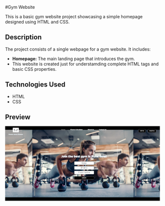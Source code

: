 #Gym Website

This is a basic gym website project showcasing a simple homepage designed using HTML and CSS.

## Description

The project consists of a single webpage for a gym website. It includes:
- **Homepage:** The main landing page that introduces the gym.
- This website is created just for understamding complete HTML tags and basic CSS properties. 

## Technologies Used

- HTML
- CSS

## Preview

![Gym Website Preview](https://github.com/SayeeZ/Gym-Website/blob/main/HomePage.png)



